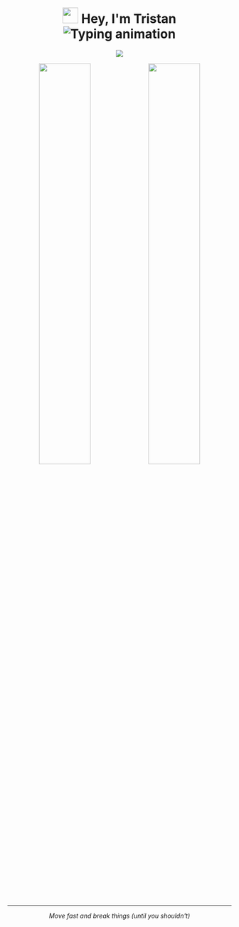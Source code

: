<div align="center">
  <h1>
    <img src="https://raw.githubusercontent.com/MartinHeinz/MartinHeinz/master/wave.gif" width="35px" />
    Hey, I'm Tristan <br/>
    <img src="https://readme-typing-svg.herokuapp.com?font=Fira+Code&pause=500&color=00E0FF&center=true&vCenter=true&width=435&lines=Full+Stack+Developer;Problem+Solver;Board+Game+Enthusiast" alt="Typing animation" />
  </h1>
</div>

<p align="center">
  <img src="https://skillicons.dev/icons?i=python,typescript,javascript,react,nodejs,nextjs,postgres,mongodb,redis,docker,git,aws&theme=dark" />
</p>

<div align="center">

<img src="https://github-readme-stats.vercel.app/api?username=tristan-kennedy&show_icons=true&theme=tokyonight&hide_border=true&count_private=true" width="48%" />
<img src="https://github-readme-stats.vercel.app/api/top-langs/?username=tristan-kennedy&layout=compact&theme=tokyonight&hide_border=true&card_width=400" width="48%" />

</div>

<div align="center">

---

*Move fast and break things (until you shouldn't)*

</div>
